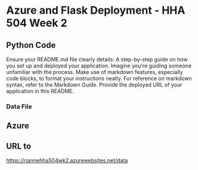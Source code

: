 # Azure and Flask Deployment - HHA 504 Week 2

## Python Code
Ensure your README.md file clearly details:
A step-by-step guide on how you set up and deployed your application. Imagine you're guiding someone unfamiliar with the process.
Make use of markdown features, especially code blocks, to format your instructions neatly. For reference on markdown syntax, refer to the Markdown Guide.
Provide the deployed URL of your application in this README.
### Data File

## Azure

## URL to 
https://riannehha504wk2.azurewebsites.net/data 
